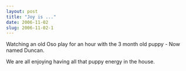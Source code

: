 ```yaml
---
layout: post
title: "Joy is ..."
date: 2006-11-02
slug: 2006-11-02-1
---
```


Watching an old Oso play for an hour with the  3 month old puppy - Now named Duncan. 

We are all enjoying having all that puppy energy in the house.


